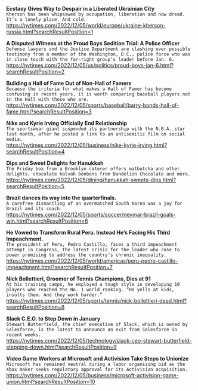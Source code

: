 **Ecstasy Gives Way to Despair in a Liberated Ukrainian City**\
`Kherson has been whipsawed by occupation, liberation and now dread. It’s a lonely place. And cold.`\
https://nytimes.com/2022/12/05/world/europe/ukraine-kherson-russia.html?searchResultPosition=1

**A Disputed Witness at the Proud Boys Sedition Trial: A Police Officer**\
`Defense lawyers and the Justice Department are clashing over possible testimony from a member of the Washington, D.C., police force who was in close touch with the far-right group’s leader before Jan. 6.`\
https://nytimes.com/2022/12/05/us/politics/proud-boys-jan-6.html?searchResultPosition=2

**Building a Hall of Fame Out of Non-Hall of Famers**\
`Because the criteria for what makes a Hall of Famer has become confusing in recent years, it is worth comparing baseball players not in the Hall with those who are.`\
https://nytimes.com/2022/12/05/sports/baseball/barry-bonds-hall-of-fame.html?searchResultPosition=3

**Nike and Kyrie Irving Officially End Relationship**\
`The sportswear giant suspended its partnership with the N.B.A. star last month, after he posted a link to an antisemitic film on social media.`\
https://nytimes.com/2022/12/05/business/nike-kyrie-irving.html?searchResultPosition=4

**Dips and Sweet Delights for Hanukkah**\
`The Friday box from a Brooklyn caterer offers matbutcha and other delights, chocolate halvah bonbons from Dandelion Chocolate and more.`\
https://nytimes.com/2022/12/05/dining/hanukkah-sweets-dips.html?searchResultPosition=5

**Brazil dances its way into the quarterfinals.**\
`A carefree dismantling of an overmatched South Korea was a joy for Brazil and its coach.`\
https://nytimes.com/2022/12/05/sports/soccer/neymar-brazil-goals-win.html?searchResultPosition=6

**He Vowed to Transform Rural Peru. Instead He’s Facing His Third Impeachment.**\
`The president of Peru, Pedro Castillo, faces a third impeachment attempt in Congress, the latest crisis for the leader who rose to power promising to address the country’s chronic inequality.`\
https://nytimes.com/2022/12/05/world/americas/peru-pedro-castillo-impeachment.html?searchResultPosition=7

**Nick Bollettieri, Groomer of Tennis Champions, Dies at 91**\
`At his training camps, he employed a tough style in developing 10 players who reached the No. 1 world ranking. “He yells at kids, insults them. And they work harder.”`\
https://nytimes.com/2022/12/05/sports/tennis/nick-bollettieri-dead.html?searchResultPosition=8

**Slack C.E.O. to Step Down in January**\
`Stewart Butterfield, the chief executive of Slack, which is owned by Salesforce, is the latest to announce an exit from Salesforce in recent weeks.`\
https://nytimes.com/2022/12/05/technology/slack-ceo-stewart-butterfield-stepping-down.html?searchResultPosition=9

**Video Game Workers at Microsoft and Activision Take Steps to Unionize**\
`Microsoft has remained neutral during a labor organizing bid as the Xbox maker seeks regulatory approval for its Activision acquisition.`\
https://nytimes.com/2022/12/05/business/microsoft-activision-game-union.html?searchResultPosition=10

